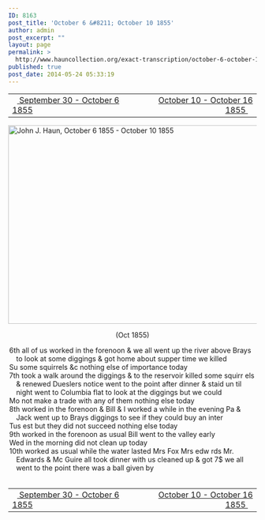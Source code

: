 ```yaml
---
ID: 8163
post_title: 'October 6 &#8211; October 10 1855'
author: admin
post_excerpt: ""
layout: page
permalink: >
  http://www.hauncollection.org/exact-transcription/october-6-october-10-1855/
published: true
post_date: 2014-05-24 05:33:19
---
```

<table style="width: 100%;" align="center">
<tbody>
<tr>
<td width="50%"><a title="September 30 – October 6 1855" href="http://www.hauncollection.org/version-2/version-ii-series-i/september-30-october-6-1855/"><img src="https://lh3.googleusercontent.com/-EFJpxxNiPNw/VqgtWBCZrMI/AAAAAAAAAFU/WfY4lPFWWkg/s800-Ic42/Soeb-Plain-Arrows-8-10px.png" alt="" width="10" height="10" /> September 30 - October 6 1855</a></td>
<td style="text-align: right;"><a title="October 10 – October 16 1855" href="http://www.hauncollection.org/version-2/version-ii-series-i/october-10-october-16-1855/"> October 10 - October 16 1855 <img src="https://lh3.googleusercontent.com/-67k0cYlpXHw/VqgtWKz1MXI/AAAAAAAAAFU/k9PW_Piyurk/s800-Ic42/Soeb-Plain-Arrows-5-10px.png" alt="" width="10" height="10" /></a></td>
</tr>
</tbody>
</table>
<a href="http://www.hauncollection.org/wp-content/uploads/John Haun/JJH_119_October 6 1855 - October 10 1855.JPG" target="_blank" rel="noopener"><img class="alignnone wp-image-2349 size-large" src="http://www.hauncollection.org/wp-content/uploads/John Haun/JJH_119_October 6 1855 - October 10 1855-1024x682.jpg" alt="John J. Haun, October 6 1855 - October 10 1855" width="604" height="402" /></a>
<p style="text-align: center;">(Oct 1855)</p>

<div style="text-indent: -1em; padding-left: 16px;">6th all of us worked in the forenoon &amp; we all went up the river above Brays
to look at some diggings &amp; got home about supper time we killed</div>
<div style="text-indent: -1em; padding-left: 16px;">Su some squirrels &amp;c nothing else of importance today</div>
<div style="text-indent: -1em; padding-left: 16px;">7th took a walk around the diggings &amp; to the reservoir killed some squirr
els &amp; renewed Dueslers notice went to the point after dinner &amp; staid un
til night went to Columbia flat to look at the diggings but we could</div>
<div style="text-indent: -1em; padding-left: 16px;">Mo not make a trade with any of them nothing else today</div>
<div style="text-indent: -1em; padding-left: 16px;">8th worked in the forenoon &amp; Bill &amp; I worked a while in the evening
Pa &amp; Jack went up to Brays diggings to see if they could buy an inter</div>
<div style="text-indent: -1em; padding-left: 16px;">Tus est but they did not succeed nothing else today</div>
<div style="text-indent: -1em; padding-left: 16px;">9th worked in the forenoon as usual Bill went to the valley early</div>
<div style="text-indent: -1em; padding-left: 16px;">Wed in the morning did not clean up today</div>
<div style="text-indent: -1em; padding-left: 16px;">10th worked as usual while the water lasted Mrs Fox Mrs edw
rds Mr. Edwards &amp; Mc Guire all took dinner with us cleaned
up &amp; got 7$ we all went to the point there was a ball given by</div>
&nbsp;
<table style="width: 100%;" align="center">
<tbody>
<tr>
<td width="50%"><a title="September 30 – October 6 1855" href="http://www.hauncollection.org/version-2/version-ii-series-i/september-30-october-6-1855/"><img src="https://lh3.googleusercontent.com/-EFJpxxNiPNw/VqgtWBCZrMI/AAAAAAAAAFU/WfY4lPFWWkg/s800-Ic42/Soeb-Plain-Arrows-8-10px.png" alt="" width="10" height="10" /> September 30 - October 6 1855</a></td>
<td style="text-align: right;"><a title="October 10 – October 16 1855" href="http://www.hauncollection.org/version-2/version-ii-series-i/october-10-october-16-1855/"> October 10 - October 16 1855 <img src="https://lh3.googleusercontent.com/-67k0cYlpXHw/VqgtWKz1MXI/AAAAAAAAAFU/k9PW_Piyurk/s800-Ic42/Soeb-Plain-Arrows-5-10px.png" alt="" width="10" height="10" /></a></td>
</tr>
</tbody>
</table>